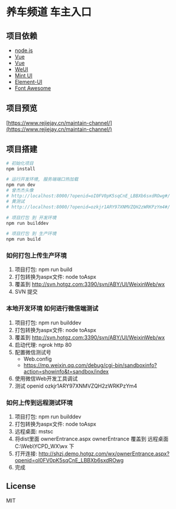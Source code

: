 # 养车频道 车主入口

## 项目依赖

- [node.js](http://nodejs.cn/)
- [Vue](https://cn.vuejs.org/)
- [Vue](https://cn.vuejs.org/)
- [WeUI](https://weui.io/)
- [Mint UI](http://mint-ui.github.io/)
- [Element-UI](http://element.eleme.io/)
- [Font Awesome](http://www.bootcss.com/p/font-awesome/)

## 项目预览

[https://www.rejiejay.cn/maintain-channel/](https://www.rejiejay.cn/maintain-channel/)

## 项目搭建

``` bash
# 初始化项目
npm install

# 运行开发环境, 服务端端口热加载
npm run dev
# 曾杰杰头像
# http://localhost:8000/?openid=oI0FV0pK5sqCnE_LBBXb6sxdROwg#/
# 黄测试 
# http://localhost:8000/?openid=ozkjr1ARY97XNMVZQH2zWRKPzYm4#/

# 项目打包 到 开发环境
npm run builddev

# 项目打包 到 生产环境
npm run build

```

### 如何打包上传生产环境
1. 项目打包: npm run build
2. 打包转换为aspx文件: node toAspx
3. 覆盖到 http://svn.hotgz.com:3390/svn/ABY/UI/WeixinWeb/wx
4. SVN 提交

### 本地开发环境 如何进行微信端测试
1. 项目打包: npm run builddev
2. 打包转换为aspx文件: node toAspx
3. 覆盖到 http://svn.hotgz.com:3390/svn/ABY/UI/WeixinWeb/wx
4. 启动代理: ngrok http 80
5. 配置微信测试号
    - Web.config
    - https://mp.weixin.qq.com/debug/cgi-bin/sandboxinfo?action=showinfo&t=sandbox/index
6. 使用微信Web开发工具调试
7. 测试 openid ozkjr1ARY97XNMVZQH2zWRKPzYm4

### 如何上传到远程测试环境
1. 项目打包: npm run builddev
2. 打包转换为aspx文件: node toAspx
3. 远程桌面: mstsc
4. 将dist里面 ownerEntrance.aspx ownerEntrance 覆盖到 远程桌面 C:\Web\YCPD_WX\wx 下
5. 打开连接: http://shzj.demo.hotgz.com/wx/ownerEntrance.aspx?openid=oI0FV0pK5sqCnE_LBBXb6sxdROwg
6. 完成

## License
MIT

